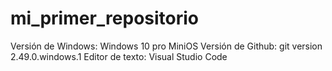 # mi_primer_repositorio
Versión de Windows: Windows 10 pro MiniOS
Versión de Github: git version 2.49.0.windows.1
Editor de texto: Visual Studio Code